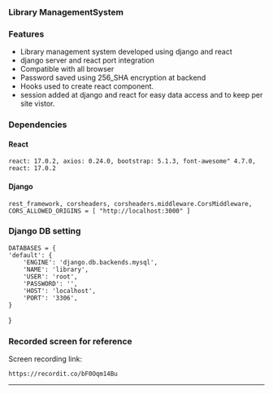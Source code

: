 ### Library ManagementSystem

### Features

- Library management system developed using django and react
- django server and react port integration
- Compatible with all browser
- Password saved using 256_SHA encryption at backend
- Hooks used to create react component.
- session added at django and react for easy data access and to keep per site vistor.


### Dependencies

#### React

`react: 17.0.2, axios: 0.24.0, bootstrap: 5.1.3, font-awesome" 4.7.0, react: 17.0.2`

#### Django

`rest_framework, corsheaders, corsheaders.middleware.CorsMiddleware, CORS_ALLOWED_ORIGINS = [
    "http://localhost:3000"
]`

### Django DB setting

    DATABASES = {
    'default': {
        'ENGINE': 'django.db.backends.mysql',
        'NAME': 'library',
        'USER': 'root',
        'PASSWORD': '',
        'HOST': 'localhost',
        'PORT': '3306',
    }
}
    

### Recorded screen for reference

Screen recording link:

`https://recordit.co/bF0Oqm14Bu`


----

